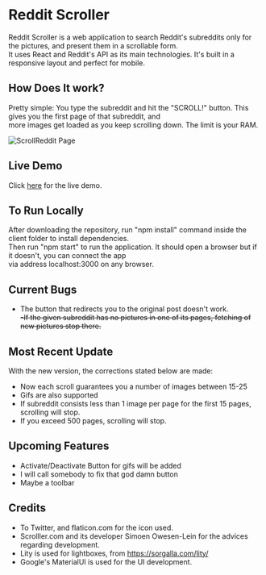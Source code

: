 # Reddit Scroller

Reddit Scroller is a web application to search Reddit's subreddits only for the pictures, and present them in a scrollable form. <br>
It uses React and Reddit's API as its main technologies. It's built in a responsive layout and perfect for mobile.

## How Does It work?

Pretty simple: You type the subreddit and hit the "SCROLL!" button. This gives you the first page of that subreddit, and <br>
more images get loaded as you keep scrolling down. The limit is your RAM.

![ScrollReddit Page](https://imgur.com/n1bCVkZ.png)

## Live Demo

Click [here](https://reddit-scroller.herokuapp.com) for the live demo.

## To Run Locally

After downloading the repository, run "npm install" command inside the client folder to install dependencies. <br>
Then run "npm start" to run the application. It should open a browser but if it doesn't, you can connect the app <br>
via address localhost:3000 on any browser.  

## Current Bugs

- The button that redirects you to the original post doesn't work. <br>
~~-If the given subreddit has no pictures in one of its pages, fetching of new pictures stop there.~~


## Most Recent Update 

With the new version, the corrections stated below are made:
- Now each scroll guarantees you a number of images between 15-25
- Gifs are also supported
- If subreddit consists less than 1 image per page for the first 15 pages, scrolling will stop.
- If you exceed 500 pages, scrolling will stop.

## Upcoming Features
- Activate/Deactivate Button for gifs will be added
- I will call somebody to fix that god damn button
- Maybe a toolbar

## Credits

- To Twitter, and flaticon.com for the icon used.
- Scrolller.com and its developer Simoen Owesen-Lein for the advices regarding development. 
- Lity is used for lightboxes, from https://sorgalla.com/lity/
- Google's MaterialUI is used for the UI development.
